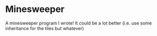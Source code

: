# Minesweeper
A minesweeper program I wrote! It could be a lot better (i.e. use some inheritance for the tiles but whatever)
